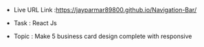 - Live URL Link :https://jayparmar89800.github.io/Navigation-Bar/

 * Task : React Js 

 - Topic : Make 5 business card design complete with responsive 
